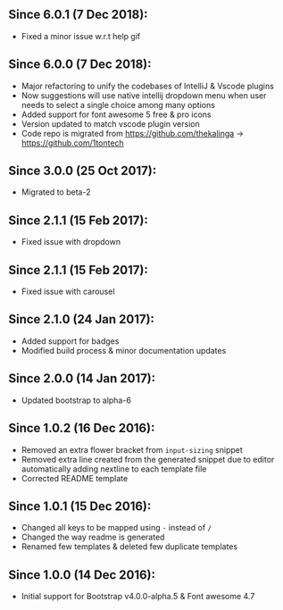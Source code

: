 ## Since 6.0.1 (7 Dec 2018):

  - Fixed a minor issue w.r.t help gif

## Since 6.0.0 (7 Dec 2018):

  - Major refactoring to unify the codebases of IntelliJ & Vscode plugins
  - Now suggestions will use native intellij dropdown menu when user needs to select a single choice among many options
  - Added support for font awesome 5 free & pro icons
  - Version updated to match vscode plugin version
  - Code repo is migrated from https://github.com/thekalinga -> https://github.com/1tontech

## Since 3.0.0 (25 Oct 2017):

  - Migrated to beta-2

## Since 2.1.1 (15 Feb 2017):

  - Fixed issue with dropdown

## Since 2.1.1 (15 Feb 2017):

  - Fixed issue with carousel

## Since 2.1.0 (24 Jan 2017):

  - Added support for badges
  - Modified build process & minor documentation updates

## Since 2.0.0 (14 Jan 2017):

  - Updated bootstrap to alpha-6

## Since 1.0.2 (16 Dec 2016):

  - Removed an extra flower bracket from `input-sizing` snippet
  - Removed extra line created from the generated snippet due to editor automatically adding nextline to each template file
  - Corrected README template

## Since 1.0.1 (15 Dec 2016):

  - Changed all keys to be mapped using `-` instead of `/`
  - Changed the way readme is generated
  - Renamed few templates & deleted few duplicate templates

## Since 1.0.0 (14 Dec 2016):

  - Initial support for Bootstrap v4.0.0-alpha.5 & Font awesome 4.7
